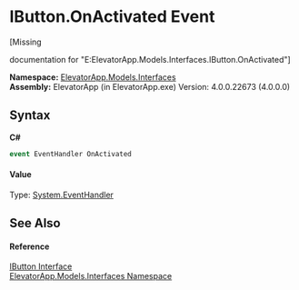 # IButton.OnActivated Event
 

\[Missing <summary> documentation for "E:ElevatorApp.Models.Interfaces.IButton.OnActivated"\]

**Namespace:**&nbsp;<a href="N_ElevatorApp_Models_Interfaces">ElevatorApp.Models.Interfaces</a><br />**Assembly:**&nbsp;ElevatorApp (in ElevatorApp.exe) Version: 4.0.0.22673 (4.0.0.0)

## Syntax

**C#**<br />
``` C#
event EventHandler OnActivated
```


#### Value
Type: <a href="http://msdn2.microsoft.com/en-us/library/xhb70ccc" target="_blank">System.EventHandler</a>

## See Also


#### Reference
<a href="T_ElevatorApp_Models_Interfaces_IButton">IButton Interface</a><br /><a href="N_ElevatorApp_Models_Interfaces">ElevatorApp.Models.Interfaces Namespace</a><br />